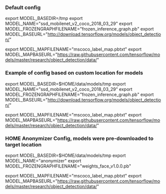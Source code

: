 

### Default config
export MODEL_BASEDIR=/tmp
export MODEL_NAME="ssd_mobilenet_v2_coco_2018_03_29"
export MODEL_FROZENGRAPHFILENAME="frozen_inference_graph.pb"
export MODEL_BASEURL="http://download.tensorflow.org/models/object_detection/"

export MODEL_MAPFILENAME="mscoco_label_map.pbtxt"
export MODEL_MAPBASEURL="https://raw.githubusercontent.com/tensorflow/models/master/research/object_detection/data/"


### Example of config based on custom location for models
export MODEL_BASEDIR=$HOME/data/models/tmp
export MODEL_NAME="ssd_mobilenet_v2_coco_2018_03_29"
export MODEL_FROZENGRAPHFILENAME="frozen_inference_graph.pb"
export MODEL_BASEURL="http://download.tensorflow.org/models/object_detection/"

export MODEL_MAPFILENAME="mscoco_label_map.pbtxt"
export MODEL_MAPBASEURL="https://raw.githubusercontent.com/tensorflow/models/master/research/object_detection/data/"


### HOME Anonymizer Config, models were pre-downloaded to target location
export MODEL_BASEDIR=$HOME/data/models/tmp
export MODEL_NAME="anonymizer"
export MODEL_FROZENGRAPHFILENAME="weights_face_v1.0.0.pb"

export MODEL_MAPFILENAME="mscoco_label_map.pbtxt"
export MODEL_MAPBASEURL="https://raw.githubusercontent.com/tensorflow/models/master/research/object_detection/data/"
